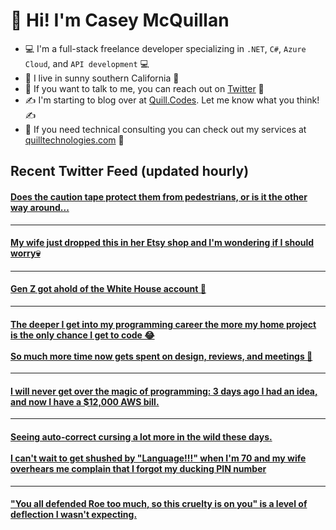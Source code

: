 # 👋 Hi! I'm Casey McQuillan

- 💻 I'm a full-stack freelance developer specializing in `.NET`, `C#`, `Azure Cloud`, and `API development` 💻
- 🌴 I live in sunny southern California 🌴
- 📲 If you want to talk to me, you can reach out on [Twitter](https://twitter.com/QuillCodes) 📲
- ✍ I'm starting to blog over at [Quill.Codes](https://quill.codes/). Let me know what you think! ✍
- 🦾 If you need technical consulting you can check out my services at [quilltechnologies.com](https://quilltechnologies.com/) 🦿


## Recent Twitter Feed (updated hourly)

<!-- BEGIN TWEETS -->
#### [Does the caution tape protect them from pedestrians, or is it the other way around...](https://twitter.com/QuillCodes/status/1582191931181871104)

---


#### [My wife just dropped this in her Etsy shop and I'm wondering if I should worry💀](https://twitter.com/QuillCodes/status/1580788762430144512)

---


#### [Gen Z got ahold of the White House account 🤣](https://twitter.com/QuillCodes/status/1562951837979799552)

---


#### [The deeper I get into my programming career the more my home project is the only chance I get to code 😂<br /><br />So much more time now gets spent on design, reviews, and meetings 🥲](https://twitter.com/QuillCodes/status/1551389327732592640)

---


#### [I will never get over the magic of programming: 3 days ago I had an idea, and now I have a $12,000 AWS bill.](https://twitter.com/QuillCodes/status/1544758038753468417)

---


#### [Seeing auto-correct cursing a lot more in the wild these days.<br /><br />I can't wait to get shushed by "Language!!!" when I'm 70 and my wife overhears me complain that I forgot my ducking PIN number](https://twitter.com/QuillCodes/status/1544396967739936768)

---


#### ["You all defended Roe too much, so this cruelty is on you" is a level of deflection I wasn't expecting.](https://twitter.com/QuillCodes/status/1543457497335230464)
<!-- END TWEETS -->

<!--
**cmcquillan/cmcquillan** is a ✨ _special_ ✨ repository because its `README.md` (this file) appears on your GitHub profile.

Here are some ideas to get you started:

- 🔭 I’m currently working on ...
- 🌱 I’m currently learning ...
- 👯 I’m looking to collaborate on ...
- 🤔 I’m looking for help with ...
- 💬 Ask me about ...
- 📫 How to reach me: ...
- 😄 Pronouns: ...
- ⚡ Fun fact: ...
-->
